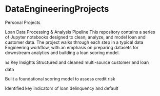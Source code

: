 # DataEngineeringProjects
Personal Projects

Loan Data Processing & Analysis Pipeline
This repository contains a series of Jupyter notebooks designed to clean, analyze, and model loan and customer data. The project walks through each step in a typical data Engineering workflow, with an emphasis on preparing datasets for downstream analytics and building a loan scoring model.

📊 Key Insights
Structured and cleaned multi-source customer and loan data

Built a foundational scoring model to assess credit risk

Identified key indicators of loan delinquency and default
